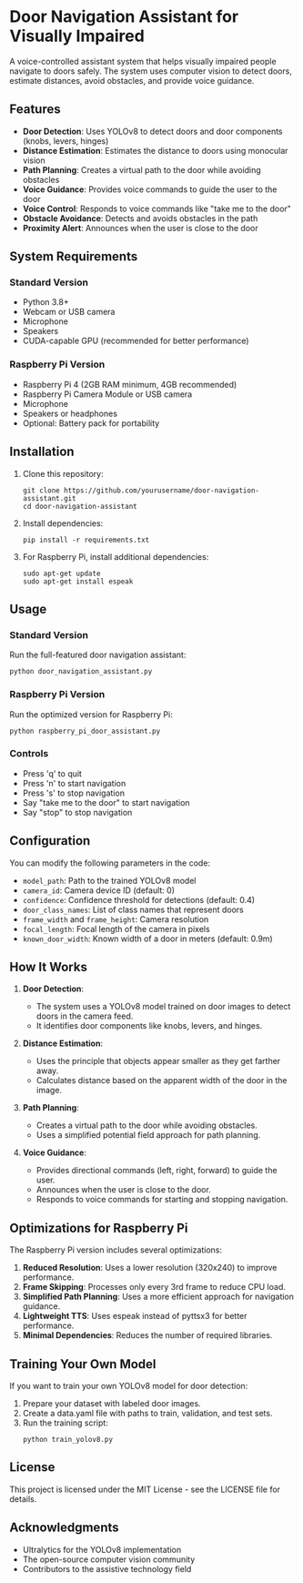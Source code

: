 # Door Navigation Assistant for Visually Impaired

A voice-controlled assistant system that helps visually impaired people navigate to doors safely. The system uses computer vision to detect doors, estimate distances, avoid obstacles, and provide voice guidance.

## Features

- **Door Detection**: Uses YOLOv8 to detect doors and door components (knobs, levers, hinges)
- **Distance Estimation**: Estimates the distance to doors using monocular vision
- **Path Planning**: Creates a virtual path to the door while avoiding obstacles
- **Voice Guidance**: Provides voice commands to guide the user to the door
- **Voice Control**: Responds to voice commands like "take me to the door"
- **Obstacle Avoidance**: Detects and avoids obstacles in the path
- **Proximity Alert**: Announces when the user is close to the door

## System Requirements

### Standard Version
- Python 3.8+
- Webcam or USB camera
- Microphone
- Speakers
- CUDA-capable GPU (recommended for better performance)

### Raspberry Pi Version
- Raspberry Pi 4 (2GB RAM minimum, 4GB recommended)
- Raspberry Pi Camera Module or USB camera
- Microphone
- Speakers or headphones
- Optional: Battery pack for portability

## Installation

1. Clone this repository:
   ```
   git clone https://github.com/yourusername/door-navigation-assistant.git
   cd door-navigation-assistant
   ```

2. Install dependencies:
   ```
   pip install -r requirements.txt
   ```

3. For Raspberry Pi, install additional dependencies:
   ```
   sudo apt-get update
   sudo apt-get install espeak
   ```

## Usage

### Standard Version

Run the full-featured door navigation assistant:

```
python door_navigation_assistant.py
```

### Raspberry Pi Version

Run the optimized version for Raspberry Pi:

```
python raspberry_pi_door_assistant.py
```

### Controls

- Press 'q' to quit
- Press 'n' to start navigation
- Press 's' to stop navigation
- Say "take me to the door" to start navigation
- Say "stop" to stop navigation

## Configuration

You can modify the following parameters in the code:

- `model_path`: Path to the trained YOLOv8 model
- `camera_id`: Camera device ID (default: 0)
- `confidence`: Confidence threshold for detections (default: 0.4)
- `door_class_names`: List of class names that represent doors
- `frame_width` and `frame_height`: Camera resolution
- `focal_length`: Focal length of the camera in pixels
- `known_door_width`: Known width of a door in meters (default: 0.9m)

## How It Works

1. **Door Detection**:
   - The system uses a YOLOv8 model trained on door images to detect doors in the camera feed.
   - It identifies door components like knobs, levers, and hinges.

2. **Distance Estimation**:
   - Uses the principle that objects appear smaller as they get farther away.
   - Calculates distance based on the apparent width of the door in the image.

3. **Path Planning**:
   - Creates a virtual path to the door while avoiding obstacles.
   - Uses a simplified potential field approach for path planning.

4. **Voice Guidance**:
   - Provides directional commands (left, right, forward) to guide the user.
   - Announces when the user is close to the door.
   - Responds to voice commands for starting and stopping navigation.

## Optimizations for Raspberry Pi

The Raspberry Pi version includes several optimizations:

1. **Reduced Resolution**: Uses a lower resolution (320x240) to improve performance.
2. **Frame Skipping**: Processes only every 3rd frame to reduce CPU load.
3. **Simplified Path Planning**: Uses a more efficient approach for navigation guidance.
4. **Lightweight TTS**: Uses espeak instead of pyttsx3 for better performance.
5. **Minimal Dependencies**: Reduces the number of required libraries.

## Training Your Own Model

If you want to train your own YOLOv8 model for door detection:

1. Prepare your dataset with labeled door images.
2. Create a data.yaml file with paths to train, validation, and test sets.
3. Run the training script:
   ```
   python train_yolov8.py
   ```

## License

This project is licensed under the MIT License - see the LICENSE file for details.

## Acknowledgments

- Ultralytics for the YOLOv8 implementation
- The open-source computer vision community
- Contributors to the assistive technology field

